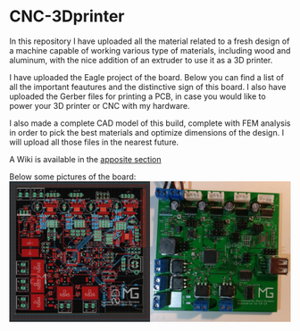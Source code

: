 # CNC-3Dprinter

In this repository I have uploaded all the material related to a fresh design of a machine capable of working various type of materials, including wood and aluminum, with the nice addition of an extruder to use it as a 3D printer.

I have uploaded the Eagle project of the board. Below you can find a list of all the important feautures and the distinctive sign of this board. I also have uploaded the Gerber files for printing a PCB, in case you would like to power your 3D printer or CNC with my hardware.

I also made a complete CAD model of this build, complete with FEM analysis in order to pick the best materials and optimize dimensions of the design. I will upload all those files in the nearest future.

A Wiki is available in the [apposite section](https://github.com/Sixaxis9/CNC-3Dprinter/wiki)

Below some pictures of the board:
![PCB project](Wiki_Img/side_by_side.jpg?raw=true "Title")
